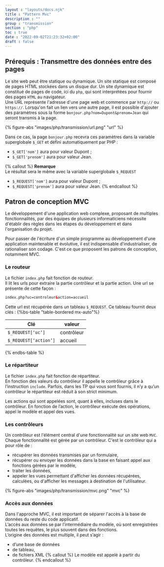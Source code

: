 ```yaml
---
layout : "layouts/docs.njk"
title : "Pattern Mvc"
description : ""
group : "transmission"
section : "php"
toc : true
date : "2022-09-02T21:23:32+02:00"
draft : false
---
```

## Prérequis : Transmettre des données entre des pages
Le site web peut être statique ou dynamique. Un site statique est composé de pages HTML stockées dans un disque dur. 
Un site dynamique est constitué de pages de code, ici du `php`, qui sont interprétées pour fournir des pages `HTML` au navigateur.  
Une URL représente l'adresse d'une page web et commence par `http://` ou `https://`. 
Lorsqu'on fait un lien vers une autre page, il est possible d'ajouter des paramètres sous la forme 
`bonjour.php?nom=Dupont&prenom=Jean` qui seront transmis à la page. 

{% figure-abs "images/php/transmission/url.png" "url" %}

Dans ce cas, la page `bonjour.php` recevra ces paramètres dans la variable superglobale `$_GET` et défini automatiquement par PHP :

- `$_GET['nom']` aura pour valeur Dupont ; 
- `$_GET['prenom']` aura pour valeur Jean. 

{% callout %}
**Remarque**  
Le résultat sera le même avec la variable superglobale `$_REQUEST`
- `$_REQUEST['nom']` aura pour valeur Dupont ;
- `$_REQUEST['prenom']` aura pour valeur Jean.
{% endcallout %}

## Patron de conception MVC
Le développement d'une application web complexe, proposant de multiples fonctionnalités, par des équipes de plusieurs 
informaticiens nécessite d'établir des règles dans les étapes du développement et dans l'organisation du projet.

Pour passer de l'écriture d'un simple programme au développement d'une application maintenable et évolutive, 
il est indispensable d'industrialiser, de rationaliser son codage. C'est ce que proposent les patrons de conception, notamment MVC.

### Le routeur
Le fichier `index.php` fait fonction de routeur.  
Il lit les urls pour extraire la partie contrôleur et la partie action. Une url se présente de cette façon :
```html
index.php?uc=controleur&action=accueil
```
Cette url est récupérée dans un tableau `$_REQUEST`. Ce tableau fournit deux clés : 
{%bs-table "table-bordered mx-auto"%}

| Clé                   | valeur     |
|-----------------------|------------|
| `$_REQUEST[‘uc’]`     | contrôleur |
| `$_REQUEST[‘action’]` | accueil    |

{% endbs-table %}
### Le répartiteur

Le fichier `index.php` fait fonction de répartiteur.  
En fonction des valeurs du contrôleur il appelle le contrôleur grâce à l’instruction `include`. Parfois, dans les TP qui vous 
sont fournis, il n’y a qu’un contrôleur le répartiteur est réduit à son strict minimum.  

Les actions qui sont appelées sont, quant à elles, incluses dans le contrôleur. En fonction de l’action, le contrôleur 
exécute des opérations, appel le modèle et appel des vues.

### Les contrôleurs

Un contrôleur est l'élément central d'une fonctionnalité sur un site web `MVC`. Chaque fonctionnalité est gérée par un 
contrôleur. C'est le contrôleur qui a pour rôle de :

- récupérer les données transmises par un formulaire,
- récupérer ou envoyer les données dans la base en faisant appel aux fonctions gérées par le modèle,
- traiter les données,
- appeler les vues permettant d'afficher les données récupérées, calculées, ou d'afficher les messages à destination de l'utilisateur. 

{% figure-abs "images/php/transmission/mvc.png" "mvc" %}

### Accès aux données

Dans l'approche MVC, il est important de séparer l'accès à la base de données du reste du code applicatif.  
L’accès aux données se par l’intermédiaire du modèle, où sont enregistrées toutes les requêtes, le plus souvent dans des fonctions.  
L’origine des données est multiple, il peut s’agir :

- d’une base de données
- de tableau,
- de fichiers XML
{% callout %}
Le modèle est appelé à partir du contrôleur.
{% endcallout %}

